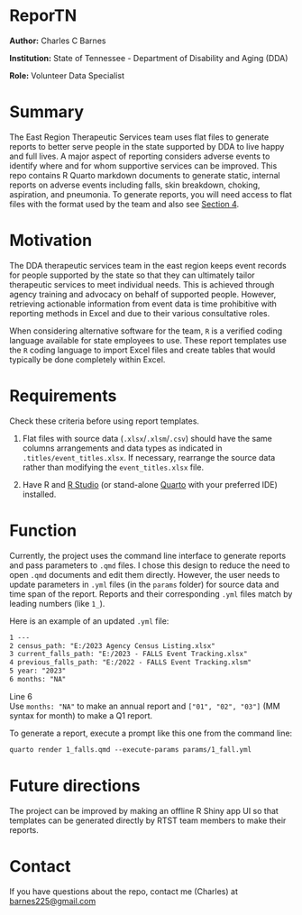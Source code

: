 # ReporTN


**Author:** Charles C Barnes

**Institution:** State of Tennessee - Department of Disability and Aging (DDA)

**Role:** Volunteer Data Specialist

# Summary

The East Region Therapeutic Services team uses flat files to generate
reports to better serve people in the state supported by DDA to live
happy and full lives. A major aspect of reporting considers adverse
events to identify where and for whom supportive services can be
improved. This repo contains R Quarto markdown documents to generate
static, internal reports on adverse events including falls, skin
breakdown, choking, aspiration, and pneumonia. To generate reports, you
will need access to flat files with the format used by the team and also
see <a href="#sec-function" class="quarto-xref">Section 4</a>.

# Motivation

The DDA therapeutic services team in the east region keeps event
records for people supported by the state so that they can ultimately
tailor therapeutic services to meet individual needs. This is achieved
through agency training and advocacy on behalf of supported people.
However, retrieving actionable information from event data is time
prohibitive with reporting methods in Excel and due to their various
consultative roles.

When considering alternative software for the team, `R` is a verified
coding language available for state employees to use. These report
templates use the `R` coding language to import Excel files and create
tables that would typically be done completely within Excel.

# Requirements

Check these criteria before using report templates.

1.  Flat files with source data (`.xlsx`/`.xlsm`/`.csv`) should have the
    same columns arrangements and data types as indicated in
    `.titles/event_titles.xlsx`. If necessary, rearrange the source data
    rather than modifying the `event_titles.xlsx` file.

2.  Have R and [R
    Studio](https://rstudio-education.github.io/hopr/starting.html "Installing R and RStudio")
    (or stand-alone
    [Quarto](https://quarto.org/docs/get-started/ "Get Started") with
    your preferred IDE) installed.

# Function

Currently, the project uses the command line interface to generate
reports and pass parameters to `.qmd` files. I chose this design to
reduce the need to open `.qmd` documents and edit them directly.
However, the user needs to update parameters in `.yml` files (in the
`params` folder) for source data and time span of the report. Reports
and their corresponding `.yml` files match by leading numbers (like
`1_`).

Here is an example of an updated `.yml` file:

``` default
1 ---
2 census_path: "E:/2023 Agency Census Listing.xlsx"
3 current_falls_path: "E:/2023 - FALLS Event Tracking.xlsx"
4 previous_falls_path: "E:/2022 - FALLS Event Tracking.xlsm"
5 year: "2023"
6 months: "NA"
```

Line 6  
Use `months: "NA"` to make an annual report and `["01", "02", "03"]` (MM
syntax for month) to make a Q1 report.

To generate a report, execute a prompt like this one from the command
line:

``` default
quarto render 1_falls.qmd --execute-params params/1_fall.yml
```

# Future directions

The project can be improved by making an offline R Shiny app UI so that
templates can be generated directly by RTST team members to make their
reports.

# Contact

If you have questions about the repo, contact me (Charles) at
barnes225@gmail.com
